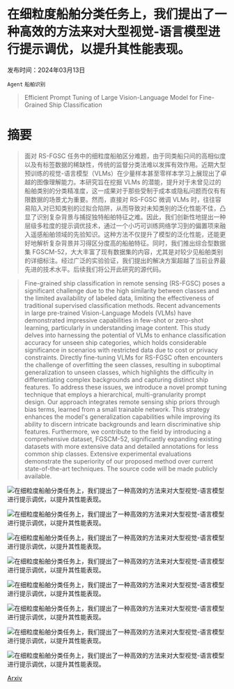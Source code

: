 # 在细粒度船舶分类任务上，我们提出了一种高效的方法来对大型视觉-语言模型进行提示调优，以提升其性能表现。

发布时间：2024年03月13日

`Agent` `船舶识别`

> Efficient Prompt Tuning of Large Vision-Language Model for Fine-Grained Ship Classification

# 摘要

> 面对 RS-FGSC 任务中的细粒度船舶区分难题，由于同类船只间的高相似度以及有标签数据的稀缺性，传统的监督分类法难以发挥有效作用。近期大型预训练的视觉-语言模型（VLMs）在少量样本甚至零样本学习上展现出了卓越的图像理解能力。本研究旨在挖掘 VLMs 的潜能，提升对于未曾见过的船舶类别的分类精准度，这一成果对于那些受制于成本或隐私问题而仅有有限数据的场景尤为重要。然而，直接对 RS-FGSC 微调 VLMs 时，往往容易陷入对已知类别的过拟合陷阱，从而导致对未知类别的泛化性能不佳，凸显了识别复杂背景与捕捉独特船舶特征之难。因此，我们创新性地提出一种层级多粒度的提示调优技术，通过一个小巧可训练网络学习到的偏置项来融入遥感船舶领域的先验知识。这种方法不仅提升了模型的泛化性能，还能更好地解析复杂背景并习得区分度高的船舶特征。同时，我们推出综合型数据集 FGSCM-52，大大丰富了现有数据集的内容，尤其是对较少见船舶类别的详细标注。经过广泛的实验验证，我们提出的解决方案超越了当前业界最先进的技术水平。后续我们将公开此研究的源代码。

> Fine-grained ship classification in remote sensing (RS-FGSC) poses a significant challenge due to the high similarity between classes and the limited availability of labeled data, limiting the effectiveness of traditional supervised classification methods. Recent advancements in large pre-trained Vision-Language Models (VLMs) have demonstrated impressive capabilities in few-shot or zero-shot learning, particularly in understanding image content. This study delves into harnessing the potential of VLMs to enhance classification accuracy for unseen ship categories, which holds considerable significance in scenarios with restricted data due to cost or privacy constraints. Directly fine-tuning VLMs for RS-FGSC often encounters the challenge of overfitting the seen classes, resulting in suboptimal generalization to unseen classes, which highlights the difficulty in differentiating complex backgrounds and capturing distinct ship features. To address these issues, we introduce a novel prompt tuning technique that employs a hierarchical, multi-granularity prompt design. Our approach integrates remote sensing ship priors through bias terms, learned from a small trainable network. This strategy enhances the model's generalization capabilities while improving its ability to discern intricate backgrounds and learn discriminative ship features. Furthermore, we contribute to the field by introducing a comprehensive dataset, FGSCM-52, significantly expanding existing datasets with more extensive data and detailed annotations for less common ship classes. Extensive experimental evaluations demonstrate the superiority of our proposed method over current state-of-the-art techniques. The source code will be made publicly available.

![在细粒度船舶分类任务上，我们提出了一种高效的方法来对大型视觉-语言模型进行提示调优，以提升其性能表现。](../../../paper_images/2403.08271/figure1-a.png)

![在细粒度船舶分类任务上，我们提出了一种高效的方法来对大型视觉-语言模型进行提示调优，以提升其性能表现。](../../../paper_images/2403.08271/figure1-b.png)

![在细粒度船舶分类任务上，我们提出了一种高效的方法来对大型视觉-语言模型进行提示调优，以提升其性能表现。](../../../paper_images/2403.08271/figure2.png)

![在细粒度船舶分类任务上，我们提出了一种高效的方法来对大型视觉-语言模型进行提示调优，以提升其性能表现。](../../../paper_images/2403.08271/figure4.png)

![在细粒度船舶分类任务上，我们提出了一种高效的方法来对大型视觉-语言模型进行提示调优，以提升其性能表现。](../../../paper_images/2403.08271/figure5-a.png)

![在细粒度船舶分类任务上，我们提出了一种高效的方法来对大型视觉-语言模型进行提示调优，以提升其性能表现。](../../../paper_images/2403.08271/figure5-b.png)

![在细粒度船舶分类任务上，我们提出了一种高效的方法来对大型视觉-语言模型进行提示调优，以提升其性能表现。](../../../paper_images/2403.08271/figure5-c.png)

![在细粒度船舶分类任务上，我们提出了一种高效的方法来对大型视觉-语言模型进行提示调优，以提升其性能表现。](../../../paper_images/2403.08271/figure5-d.png)

[Arxiv](https://arxiv.org/abs/2403.08271)